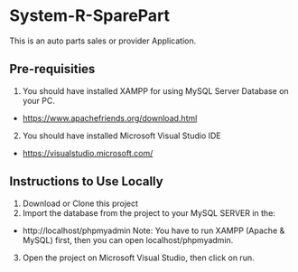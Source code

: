# System-R-SparePart
This is an auto parts sales or provider Application.

## Pre-requisities

1. You should have installed XAMPP for using MySQL Server Database on your PC.
- https://www.apachefriends.org/download.html

2. You should have installed Microsoft Visual Studio IDE
- https://visualstudio.microsoft.com/

## Instructions to Use Locally
1. Download or Clone this project
2. Import the database from the project to your MySQL SERVER in the:
- http://localhost/phpmyadmin
Note: You have to run XAMPP (Apache & MySQL) first, then you can open localhost/phpmyadmin.
3. Open the project on Microsoft Visual Studio, then click on run.
